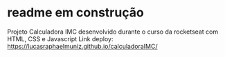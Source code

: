 # readme em construção
Projeto Calculadora IMC desenvolvido durante o curso da rocketseat com HTML, CSS e Javascript
Link deploy: https://lucasraphaelmuniz.github.io/calculadoraIMC/
